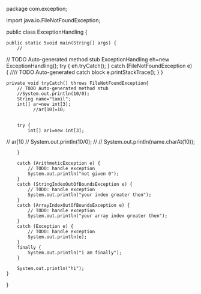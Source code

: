 package com.exception;

import java.io.FileNotFoundException;

public class ExceptionHandling {

	public static 5void main(String[] args) {
		//
// TODO Auto-generated method stub
		ExceptionHandling eh=new ExceptionHandling();
		try {
			eh.tryCatch();
		} catch (FileNotFoundException e) {
			//// TODO Auto-generated catch block
			e.printStackTrace();
		}
	}

	private void tryCatch() throws FileNotFoundException{
		// TODO Auto-generated method stub
		//System.out.println(10/0);
		String name="tamil";
		int[] ar=new int[3];
              //ar[10]=10;

		
		try {
			int[] ar1=new int[3];
//			ar[10
	//       System.out.println(10/0);
//	//		System.out.println(name.charAt(10));
			
			
		} 
		
		catch (ArithmeticException e) {
			// TODO: handle exception
			System.out.println("not given 0");
		}
		catch (StringIndexOutOfBoundsException e) {
			// TODO: handle exception
			System.out.println("your index greater then");
		}
		catch (ArrayIndexOutOfBoundsException e) {
			// TODO: handle exception
			System.out.println("your array index greater then");
		}
		catch (Exception e) {
			// TODO: handle exception
			System.out.println(e);
		}
		finally {
			System.out.println("i am finally");
		}
		
		System.out.println("hi");
	}

}
